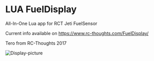 # LUA FuelDisplay
All-In-One Lua app for RCT Jeti FuelSensor

Current info available on https://www.rc-thoughts.com/FuelDisplay/

Tero from RC-Thoughts 2017

![Display-picture](https://www.rc-thoughts.com/wp-content/uploads/2017/10/RCT-FuelDisplay011.png)
